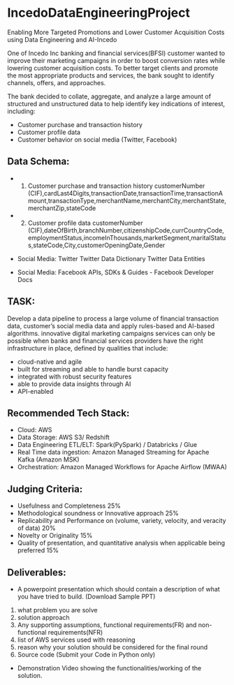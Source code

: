 # IncedoDataEngineeringProject
Enabling More Targeted Promotions and Lower Customer Acquisition Costs using Data Engineering and AI-Incedo

One of Incedo Inc banking and financial services(BFSI) customer wanted to improve their marketing campaigns in order to boost conversion rates while lowering customer acquisition costs. To better target clients and promote the most appropriate products and services, the bank sought to identify channels, offers, and approaches.

The bank decided to collate, aggregate, and analyze a large amount of structured and unstructured data to help identify key indications of interest, including:

- Customer purchase and transaction history
- Customer profile data
- Customer behavior on social media (Twitter, Facebook)

## Data Schema:
- 1. Customer purchase and transaction history
customerNumber (CIF),cardLast4Digits,transactionDate,transactionTime,transactionAmount,transactionType,merchantName,merchantCity,merchantState,merchantZip,stateCode
- 2. Customer profile data
customerNumber (CIF),dateOfBirth,branchNumber,citizenshipCode,currCountryCode,employmentStatus,incomeInThousands,marketSegment,maritalStatus,stateCode,City,customerOpeningDate,Gender

- Social Media: Twitter
Twitter Data Dictionary
Twitter Data Entities
- Social Media: Facebook APIs, SDKs & Guides - Facebook Developer Docs

## TASK:
Develop a data pipeline to process a large volume of financial transaction data, customer’s social media data and apply rules-based and AI-based algorithms. innovative digital marketing campaigns services can only be possible when banks and financial services providers have the right infrastructure in place, defined by qualities that include:

- cloud-native and agile
- built for streaming and able to handle burst capacity
- integrated with robust security features
- able to provide data insights through AI
- API-enabled

## Recommended Tech Stack:
- Cloud: AWS
- Data Storage: AWS S3/ Redshift
- Data Engineering ETL/ELT: Spark(PySpark) / Databricks / Glue
- Real Time data ingestion: Amazon Managed Streaming for Apache Kafka (Amazon MSK)
- Orchestration: Amazon Managed Workflows for Apache Airflow (MWAA)

## Judging Criteria:
- Usefulness and Completeness 25%
- Methodological soundness or Innovative approach 25%
- Replicability and Performance on (volume, variety, velocity, and veracity of data) 20%
- Novelty or Originality 15%
- Quality of presentation, and quantitative analysis when applicable being preferred 15%

## Deliverables:
- A powerpoint presentation which should contain a description of what you have tried to build. (Download Sample PPT)
1. what problem you are solve
2. solution approach
3. Any supporting assumptions, functional requirements(FR) and non-functional requirements(NFR)
4. list of AWS services used with reasoning
5. reason why your solution should be considered for the final round
6. Source code (Submit your Code in Python only)
- Demonstration Video showing the functionalities/working of the solution.
